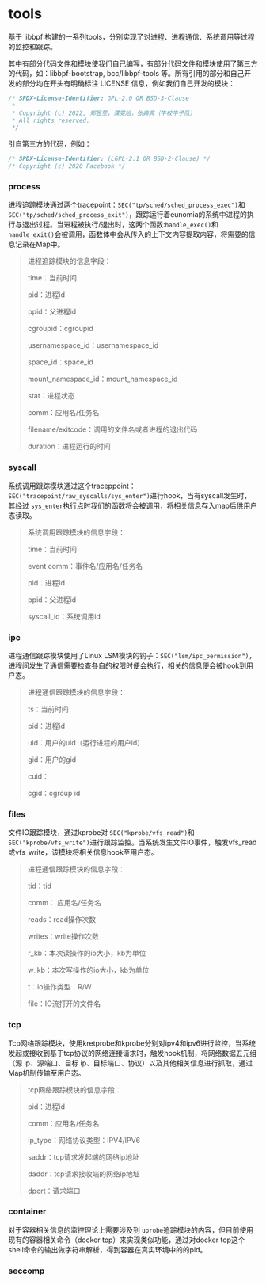 # tools

基于 libbpf 构建的一系列tools，分别实现了对进程、进程通信、系统调用等过程的监控和跟踪。

其中有部分代码文件和模块使我们自己编写，有部分代码文件和模块使用了第三方的代码，如：libbpf-bootstrap, bcc/libbpf-tools 等。所有引用的部分和自己开发的部分均在开头有明确标注 LICENSE 信息，例如我们自己开发的模块：

```c
/* SPDX-License-Identifier: GPL-2.0 OR BSD-3-Clause
 *
 * Copyright (c) 2022, 郑昱笙，濮雯旭，张典典（牛校牛子队）
 * All rights reserved.
 */
```

引自第三方的代码，例如：

```c
/* SPDX-License-Identifier: (LGPL-2.1 OR BSD-2-Clause) */
/* Copyright (c) 2020 Facebook */
```

### process

进程追踪模块通过两个tracepoint：``SEC("tp/sched/sched_process_exec")``和 ``SEC("tp/sched/sched_process_exit")``，跟踪运行着eunomia的系统中进程的执行与退出过程。当进程被执行/退出时，这两个函数:``handle_exec()``和 ``handle_exit()``会被调用，函数体中会从传入的上下文内容提取内容，将需要的信息记录在Map中。

> 进程追踪模块的信息字段：
>
> time：当前时间
>
> pid：进程id
>
> ppid：父进程id
>
> cgroupid：cgroupid
>
> usernamespace_id：usernamespace_id
>
> space_id：space_id
>
> mount_namespace_id：mount_namespace_id
>
> stat：进程状态
>
> comm：应用名/任务名
>
> filename/exitcode：调用的文件名或者进程的退出代码
>
> duration：进程运行的时间

### syscall

系统调用跟踪模块通过这个traceppoint：``SEC("tracepoint/raw_syscalls/sys_enter")``进行hook，当有syscall发生时，其经过 `sys_enter`执行点时我们的函数将会被调用，将相关信息存入map后供用户态读取。

> 系统调用跟踪模块的信息字段：
>
> time：当前时间
>
> event comm：事件名/应用名/任务名
>
> pid：进程id
>
> ppid：父进程id
>
> syscall_id：系统调用id
>

### ipc

进程通信跟踪模块使用了Linux LSM模块的钩子：``SEC("lsm/ipc_permission")``，进程间发生了通信需要检查各自的权限时便会执行，相关的信息便会被hook到用户态。

> 进程通信跟踪模块的信息字段：
>
> ts：当前时间
>
> pid：进程id
>
> uid：用户的uid（运行进程的用户id）
>
> gid：用户的gid
>
> cuid：
>
> cgid：cgroup id

### files

文件IO跟踪模块，通过kprobe对 ``SEC("kprobe/vfs_read")``和 ``SEC("kprobe/vfs_write")``进行跟踪监控。当系统发生文件IO事件，触发vfs_read或vfs_write，该模块将相关信息hook至用户态。

> 进程通信跟踪模块的信息字段：
>
> tid：tid
>
> comm： 应用名/任务名
>
> reads：read操作次数
>
> writes：write操作次数
>
> r_kb：本次读操作的io大小，kb为单位
>
> w_kb：本次写操作的io大小，kb为单位
>
> t：io操作类型：R/W
>
> file：IO流打开的文件名

### tcp

Tcp网络跟踪模块，使用kretprobe和kprobe分别对ipv4和ipv6进行监控，当系统发起或接收到基于tcp协议的网络连接请求时，触发hook机制，将网络数据五元组（源 ip、源端口、目标 ip、目标端口、协议）以及其他相关信息进行抓取，通过Map机制传输至用户态。

> tcp网络跟踪模块的信息字段：
>
> pid：进程id
>
> comm：应用名/任务名
>
> ip_type：网络协议类型：IPV4/IPV6
>
> saddr：tcp请求发起端的网络ip地址
>
> daddr：tcp请求接收端的网络ip地址
>
> dport：请求端口

### container

对于容器相关信息的监控理论上需要涉及到 `uprobe`追踪模块的内容，但目前使用现有的容器相关命令（docker top）来实现类似功能，通过对docker top这个shell命令的输出做字符串解析，得到容器在真实环境中的的pid。

### seccomp
